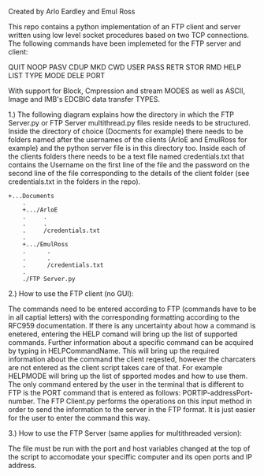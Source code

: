 Created by Arlo Eardley and Emul Ross

This repo contains a python implementation of an FTP client and server written using low level socket procedures based on two TCP connections. The following commands have been implemeted for the FTP server and client:

QUIT	NOOP	PASV 	CDUP	MKD	CWD
USER 	PASS 	RETR 	STOR  	RMD 	HELP 
LIST 	TYPE 	MODE 	DELE	PORT

With support for Block, Cmpression and stream MODES as well as ASCII, Image and IMB's EDCBIC data transfer TYPES.

1.) The following diagram explains how the directory in which the FTP Server.py or FTP Server multithread.py 
files reside needs to be structured. Inside the directory of choice (Docments for example) there needs to be 
folders named after the usernames of the clients (ArloE and EmulRoss for example) and the python server file 
is in this directory too. Inside each of the clients folders there needs to be a text file named 
credentials.txt that contains the Username on the first line of the file and the password on the second line
of the file corresponding to the details of the client folder (see credentials.txt in the folders in the repo).

	+...Documents
		.
		+.../ArloE
		.     .
		.     .
		.     /credentials.txt
		.
		+.../EmulRoss
		.      .
		.      .
		.      /credentials.txt
		.
		./FTP Server.py

2.) How to use the FTP client (no GUI):

The commands need to be entered according to FTP (commands have to be in all captial letters) with the corresponding
formatting according to the RFC959 documentation. If there is any uncertainty about how a command is enetered, entering 
the HELP comand will bring up the list of supported commands. Further information about a specific command can be 
acquired by typing in HELP<space>CommandName. This will bring up the required information about the command the client
reqested, however the <CRLF> charcaters are not entered as the client script takes care of that. For example 
HELP<space>MODE will bring up the list of spported modes and how to use them. The only command
entered by the user in the terminal that is different to FTP is the PORT command that is entered as follows:
PORT<space>IP-address<space>Port-number. The FTP Client.py performs the operations on this input method in order to
send the information to the server in the FTP format. It is just easier for the user to enter the command this way.

3.) How to use the FTP Server (same applies for multithreaded version):

The file must be run with the port and host variables changed at the top of the script to accomodate your speciffic
computer and its open ports and IP address. 